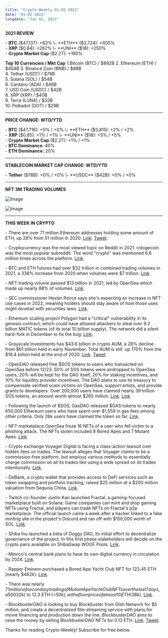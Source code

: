 ```yaml
---
title: "Crypto Weekly 01-02-2022"
date: "01-02-2022"
longdate: "Jan 02, 2022"
---
```


**2021 REVIEW**

\- **BTC** ($47,137): +63%  
\- **ETH** ($3,724): +405%  
\- **XRP** ($0.84): +282%  
\- **UNI** ($18): +250%  
\- **Crypto Market Cap** ($2.2T): +190%  
  
**Top 10 Currencies / Mkt Cap**
1.Bitcoin (BTC) / $892B 
2. Ethereum (ETH) / $454B 
3. Binance Coin (BNB) / $88B  
4. Tether (USDT) / $78B  
5. Solana (SOL) / $54B  
6. Cardano (ADA) / $46B  
7. USD Coin (USDC) / $42B  
8. XRP (XRP) / $40B  
9. Terra (LUNA) / $32B  
10. Polkadot (DOT) / $29B 



---

**PRICE CHANGE: WTD/YTD**

\- **BTC** ($47,716): +0% / +0%  
\- **ETH** ($3,815): +2% / +2%  
\- **XRP** ($0.85): +1% / +1%  
\- **UNI** ($18): +5% / +5%  
\- **Crypto Market Cap** ($2.2T): +1% / +1%   
\- **BTC Dominance**: 40%  
\- **ETH Dominance:** 20%



---

**STABLECOIN MARKET CAP CHANGE: WTD/YTD**

\- **Tether** ($78B): +0% / +0%  
\- **USDC** ($42B): +0% / +0%



---

**NFT 3M TRADING VOLUMES**

![Image](/images/01-02-2022-1.png)

![Image](/images/01-02-2022-2.png)

---

**THIS WEEK IN CRYPTO**

\- There are over 71 million Ethereum addresses holding some amount of ETH, up 28% from 51 million in 2020. [Link](https://decrypt.co/89486/number-of-non-zero-ethereum-addresses-record-high-71-million-glassnode). [Tweet](https://twitter.com/glassnodealerts/status/1476164979212623872).   
  
\- Cryptocurrency was the most viewed topic on Reddit in 2021. r/dogecoin was the most popular subreddit. The word "crypto" was mentioned 6.6 million times across the platform. [Link](https://www.redditinc.com/blog/reddit-recap-2021).   
  
\- BTC and ETH futures had over $32 trillion in combined trading volumes in 2021, a 338% increase from 2020 when volumes were $7 trillion. [Link](https://www.theblockcrypto.com/linked/128590/bitcoin-and-ether-futures-trading-volume-crossed-32-trillion-in-2021).   
  
\- NFT trading volume passed $13 billion in 2021, led by OpenSea which made up nearly 88% of volumes. [Link](https://www.theblockcrypto.com/linked/128676/nft-trading-volume-surpassed-13-billion-in-2021).   
  
\- SEC commissioner Hester Peirce says she's expecting an increase in NFT use cases in 2022, meaning holders should stay aware of how those uses might dovetail with securities laws. [Link](https://www.coindesk.com/policy/2021/12/30/sec-commissioner-hester-peirce-says-washington-doesnt-need-a-new-crypto-regulator/).   
  
\- Ethereum scaling project Polygon had a "critical" vulnerability in its genesis contract, which could have allowed attackers to steal over 9.2 billion MATIC tokens (of its total 10 billion supply). The network did a silent hard-fork in December to fix the bug. [Link](https://decrypt.co/89514/polygon-quietly-patched-vulnerability-that-put-24-billion-in-matic-at-risk).   
  
\- Grayscale Investments has $43.6 billion in crypto AUM, a 28% decline from $61 billion held in early November. Total AUM is still  up 170% from the $16.4 billion held at the end of 2020. [Link](https://www.coindesk.com/business/2022/01/01/grayscale-holds-43b-in-crypto-assets-under-management-down-from-609-in-early-november/). [Tweet](https://twitter.com/Grayscale/status/1477029699616395274).   
  
\- OpenDAO released free $SOS tokens to users who transacted on OpenSea before 12/23. 50% of SOS tokens were airdropped to OpenSea users, 20% will be kept for the DAO itself, 20% for staking incentives, and 10% for liquidity provider incentives. The DAO plans to use its treasury to compensate verified scam victims on OpenSea, support artists, and provide grants to developers. Over 200,000 users have claimed nearly 39 trillion SOS tokens, an amount worth almost $265 million. [Link](https://www.theblockcrypto.com/post/128581/what-is-opendao-sos-token-opensea-nft-crypto). [Link](https://www.coindesk.com/business/2021/12/28/opendaos-sos-token-hits-250m-market-cap-despite-unclear-goals-security-risks/).   
  
\- Following the launch of $SOS, GasDAO released $GAS tokens to nearly 650,000 Ethereum users who have spent over $1,559 in gas fees among other criteria. Only 26k users have claimed the token so far. [Link](https://www.coindesk.com/tech/2021/12/29/gas-dao-token-struggles-to-maintain-momentum-after-airdrop/).    
  
\- NFT marketplace OpenSea froze 16 NFTs of a user who fell victim to a phishing attack. The NFTs stolen included 8 Bored Apes and 7 Mutant Apes. [Link](https://decrypt.co/89540/opensea-freezes-stolen-bored-apes-worth-2-2m).   
  
\- Crypto exchange Voyager Digital is facing a class-action lawsuit over hidden fees on trades. The lawsuit alleges that Voyager claims to be a commission-free platform, but employs various methods to essentially charge commission on all its trades like using a wide spread on its trades intentionally. [Link](https://www.coindesk.com/business/2021/12/29/voyager-digital-being-sued-for-allegedly-misleading-investors-on-trading-fees/).   
  
\- DeBank, a crypto wallet that provides access to DeFi services such as token swapping and portfolio tracking, raised $25 million at a $200 million valuation from Sequoia China. [Link](https://www.theblockcrypto.com/linked/128665/defi-wallet-debank-raises-25-million-in-equity-funding-round).   
  
\- Twitch co-founder Justin Kan launched Fractal, a gaming-focused marketplace built on Solana. Game companies can mint and drop gaming NFTs using Fractal, and players can trade NFTs on Fractal's p2p marketplace. The official launch came a week after a hacker linked to a fake minting site in the project's Discord and ran off with $150,000 worth of SOL. [Link](https://www.coindesk.com/business/2021/12/30/justin-kans-gaming-nft-platform-goes-live-rebounding-from-150k-discord-exploit/).   
  
\- Shiba Inu launched a beta of Doggy DAO, its initial effort to decentralize governance of the project. In this first phase stakeholders will decide on the crypto pairs available on ShibaSwap WOOF Pools. [Link](https://www.coindesk.com/business/2021/12/31/shiba-inu-launches-beta-version-of-dao-to-give-users-more-authority-over-crypto-projects/).   
  
\- Mexico's central bank plans to have its own digital currency in circulation by 2024. [Link](https://www.theblockcrypto.com/linked/128836/mexican-government-signals-circulation-of-digital-currency-by-2024).   
  
\- Rapper Eminem purchased a Bored Ape Yacht Club NFT for 123.45 ETH (nearly $462k). [Link](https://decrypt.co/89571/eminem-buys-bored-ape-yacht-club-ethereum-nft-for-450k).   
  
\- There was nearly $71 million of secondary trading of Mutant Ape Yacht Club NFTs over the last 7 days, a 500% increase wow. The average sale price jumped from 8 ETH (~$32k) to 12.3 ETH (~$50k), with a floor price of almost 10 ETH ($38k). [Link](https://decrypt.co/89441/mutant-ape-yacht-club-sales-surge-500-percent-one-ethereum-serum-nft-sells-for-3-6-million).   
  
\- BlockbusterDAO is looking to buy Blockbuster from Dish Network for $5 million, and create a decentralized film streaming service with plans for movie financing and production down the line. BlockbusterDAO aims to raise the money by selling BlockbusterDAO NFTs for 0.13 ETH. [Link](https://decrypt.co/89452/blockbusterdao-wants-to-raise-5-million-to-buy-defunct-brand-with-nfts). [Tweet](https://twitter.com/BlockbusterDAO). 

Thanks for reading Crypto Weekly! Subscribe for free below.